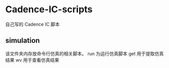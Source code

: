 # Cadence-IC-scripts
自己写的 Cadence IC 脚本

## simulation
该文件夹内存放命令行仿真的相关脚本。
 run 为运行仿真脚本
 get 用于提取仿真结果
 wv 用于查看仿真结果
